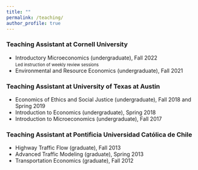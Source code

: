 ```yaml
---
title: ""
permalink: /teaching/
author_profile: true
---
```


### Teaching Assistant at Cornell University

- Introductory Microeconomics (undergraduate), Fall 2022  
    <span style="font-size:80%;">Led instruction of weekly review sessions</span>
- Environmental and Resource Economics (undergraduate), Fall 2021

### Teaching Assistant at University of Texas at Austin

- Economics of Ethics and Social Justice (undergraduate), Fall 2018 and Spring 2019
- Introduction to Economics (undergraduate), Spring 2018
- Introduction to Microeconomics (undergraduate), Fall 2017

### Teaching Assistant at Pontificia Universidad Católica de Chile

- Highway Traffic Flow (graduate), Fall 2013
- Advanced Traffic Modeling (graduate), Spring 2013
- Transportation Economics (graduate), Fall 2012

